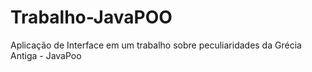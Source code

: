 # Trabalho-JavaPOO
Aplicação de Interface em um trabalho sobre peculiaridades da Grécia Antiga - JavaPoo
